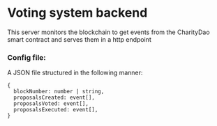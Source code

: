 # Voting system backend

This server monitors the blockchain to get events from the CharityDao smart contract and serves them in a http endpoint

### Config file:

A JSON file structured in the following manner:

```
{
  blockNumber: number | string,
  proposalsCreated: event[],
  proposalsVoted: event[],
  proposalsExecuted: event[],
}
```
